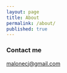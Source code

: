 ```yaml
---
layout: page
title: About
permalink: /about/
published: true
---
```



### Contact me

[malonecj@gmail.com](mailto:malonecj@gmail.com)